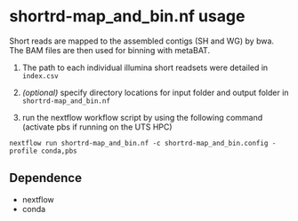 # shortrd-map_and_bin.nf usage

Short reads are mapped to the assembled contigs (SH and WG) by bwa. The BAM files are then used for binning with metaBAT.

1. The path to each individual illumina short readsets were detailed in `index.csv`

3. *(optional)* specify directory locations for input folder and output folder in `shortrd-map_and_bin.nf`

4. run the nextflow workflow script by using the following command (activate pbs if running on the UTS HPC)
```
nextflow run shortrd-map_and_bin.nf -c shortrd-map_and_bin.config -profile conda,pbs
```

## Dependence
* nextflow
* conda